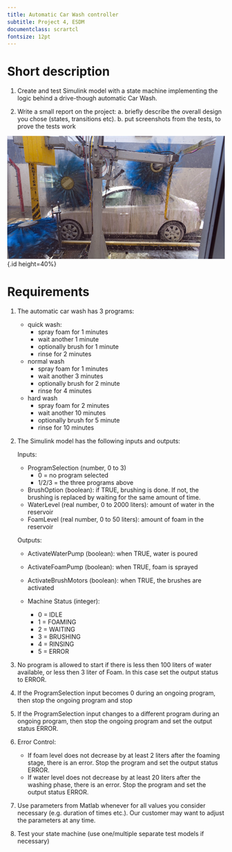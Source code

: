 ```yaml
---
title: Automatic Car Wash controller
subtitle: Project 4, ESDM
documentclass: scrartcl
fontsize: 12pt
---
```


# Short description

1. Create and test Simulink model with a state machine implementing the logic behind a drive-though automatic Car Wash.

2. Write a small report on the project:
   a. briefly describe the overall design you chose (states, transitions etc).
   b. put screenshots from the tests, to prove the tests work
   
![Automatic Car Wash](img/AutomaticCarWash.jpg){.id height=40%}

# Requirements


1. The automatic car wash has 3 programs:
   - quick wash:
       - spray foam for 1 minutes
       - wait another 1 minute
       - optionally brush for 1 minute
       - rinse for 2 minutes
   - normal wash
       - spray foam for 1 minutes
       - wait another 3 minutes
       - optionally brush for 2 minute
       - rinse for 4 minutes
   - hard wash
       - spray foam for 2 minutes
       - wait another 10 minutes
       - optionally brush for 5 minute
       - rinse for 10 minutes

2. The Simulink model has the following inputs and outputs:
    
    Inputs:
    - ProgramSelection (number, 0 to 3)
        - 0 = no program selected
        - 1/2/3 = the three programs above
    - BrushOption (boolean): if TRUE, brushing is done. If not, the brushing is replaced by waiting for the same amount of time.
    - WaterLevel (real number, 0 to 2000 liters): amount of water in the reservoir
    - FoamLevel (real number, 0 to 50 liters): amount of foam in the reservoir

    Outputs:
    - ActivateWaterPump (boolean): when TRUE, water is poured
    - ActivateFoamPump (boolean): when TRUE, foam is sprayed
    - ActivateBrushMotors (boolean): when TRUE, the brushes are activated

    - Machine Status (integer):
        - 0 = IDLE
        - 1 = FOAMING
        - 2 = WAITING
        - 3 = BRUSHING
        - 4 = RINSING
        - 5 = ERROR

3. No program is allowed to start if there is less then 100 liters of water available, or less then 3 liter of Foam. In this case set the output status to ERROR.

5. If the ProgramSelection input becomes 0 during an ongoing program, then stop the ongoing program and stop

5. If the ProgramSelection input changes to a different program during an ongoing program, then stop the ongoing program and set the output status ERROR.

6. Error Control:
    
    - If foam level does not decrease by at least 2 liters after the foaming stage, there is an error. Stop the program and set the output status ERROR.
    - If water level does not decrease by at least 20 liters after the washing phase, there is an error. Stop the program and set the output status ERROR.

5. Use parameters from Matlab whenever for all values you consider necessary (e.g. duration of times etc.).
Our customer may want to adjust the parameters at any time.

6. Test your state machine (use one/multiple separate test models if necessary)

